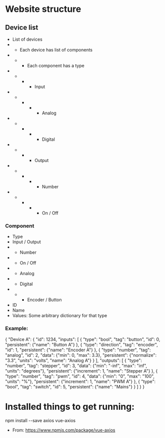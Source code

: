 # Website structure

## Device list
- List of devices
- - Each device has list of components
- - - Each component has a type
- - - - Input
- - - - - Analog
- - - - - Digital
- - - - Output 
- - - - - Number
- - - - - On / Off

### Component
- Type
- Input / Output
- - Number
- - On / Off
- - Analog
- - Digital
- - - Encoder / Button
- ID
- Name
- Values: Some arbitrary dictionary for that type

### Example:
{
    "Device A": {
        "id": 1234,
        "inputs": [
            {
                "type": "bool",
                "tag": "button",
                "id": 0,
                "persistent": {"name": "Button A"}
            },
            {
                "type": "direction",
                "tag": "encoder",
                "id": 1,
                "persistent": {"name": "Encoder A"}
            },
            {
                "type": "number",
                "tag": "analog",
                "id": 2,
                "data": {"min": 0, "max": 3.3},
                "persistent": {"normalize": "3.3", "units": "volts", "name": "Analog A"}
            }
        ],
        "outputs": [
            {
                "type": "number",
                "tag": "stepper",
                "id": 3,
                "data": {"min": "-inf", "max": "inf", "units": "degrees"},
                "persistent": {"increment": 1, "name": "Stepper A"}
            },
            {
                "type": "number",
                "tag": "pwm",
                "id": 4,
                "data": {"min": "0", "max": "100", "units": "%"},
                "persistent": {"increment": 1, "name": "PWM A"}
            },
            {
                "type": "bool",
                "tag": "switch",
                "id": 5,
                "persistent": {"name": "Mains"}
            }
        ]
    }
}

# Installed things to get running:

npm install --save axios vue-axios
- From: https://www.npmjs.com/package/vue-axios